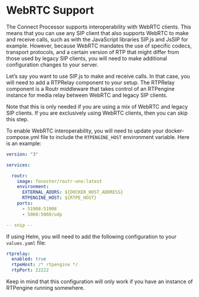 # WebRTC Support

The Connect Processor supports interoperability with WebRTC clients. This means that you can use any SIP client that also supports WebRTC to make and receive calls, such as with the JavaScript libraries SIP.js and JsSIP for example. However, because WebRTC mandates the use of specific codecs, transport protocols, and a certain version of RTP that might differ from those used by legacy SIP clients, you will need to make additional configuration changes to your server.

Let’s say you want to use SIP.js to make and receive calls. In that case, you will need to add a RTPRelay component to your setup. The RTPRelay component is a Routr middleware that takes control of an RTPengine instance for media relay between WebRTC and legacy SIP clients.

Note that this is only needed if you are using a mix of WebRTC and legacy SIP clients. If you are exclusively using WebRTC clients, then you can skip this step.

To enable WebRTC interoperability, you will need to update your docker-compose.yml file to include the `RTPENGINE_HOST` environment variable. Here is an example:

```yaml
version: "3"

services:

  routr:
    image: fonoster/routr-one:latest
    environment:
      EXTERNAL_ADDRS: ${DOCKER_HOST_ADDRESS}
      RTPENGINE_HOST: ${RTPE_HOST} 
    ports:
      - 51908:51908
      - 5060:5060/udp

-- snip --
```

If using Helm, you will need to add the following configuration to your `values.yaml` file:

```yaml
rtprelay:
  enabled: true
  rtpeHost: /* rtpengine */ 
  rtpPort: 22222
```

Keep in mind that this configuration will only work if you have an instance of RTPengine running somewhere.